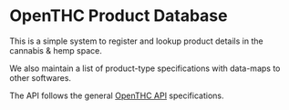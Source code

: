 # OpenTHC Product Database

This is a simple system to register and lookup product details in the cannabis & hemp space.

We also maintain a list of product-type specifications with data-maps to other softwares.

The API follows the general [OpenTHC API](https://api.openthc.org/) specifications.

